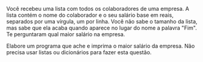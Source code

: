 Você recebeu uma lista com todos os colaboradores de uma empresa. A lista contém o nome do colaborador e o seu salário base em reais, separados por uma vírgula, um por linha. Você não sabe o tamanho da lista, mas sabe que ela acaba quando aparece no lugar do nome a palavra "Fim". Te perguntaram qual maior salário na empresa. 

Elabore um programa que ache e imprima o maior salário da empresa. Não precisa usar listas ou dicionários para fazer esta questão.
